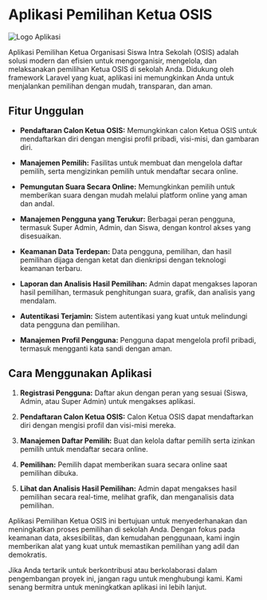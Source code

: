 # Aplikasi Pemilihan Ketua OSIS

![Logo Aplikasi](link_ke_logo_aplikasi)

Aplikasi Pemilihan Ketua Organisasi Siswa Intra Sekolah (OSIS) adalah solusi modern dan efisien untuk mengorganisir, mengelola, dan melaksanakan pemilihan Ketua OSIS di sekolah Anda. Didukung oleh framework Laravel yang kuat, aplikasi ini memungkinkan Anda untuk menjalankan pemilihan dengan mudah, transparan, dan aman.

## Fitur Unggulan

- **Pendaftaran Calon Ketua OSIS:** Memungkinkan calon Ketua OSIS untuk mendaftarkan diri dengan mengisi profil pribadi, visi-misi, dan gambaran diri.

- **Manajemen Pemilih:** Fasilitas untuk membuat dan mengelola daftar pemilih, serta mengizinkan pemilih untuk mendaftar secara online.

- **Pemungutan Suara Secara Online:** Memungkinkan pemilih untuk memberikan suara dengan mudah melalui platform online yang aman dan andal.

- **Manajemen Pengguna yang Terukur:** Berbagai peran pengguna, termasuk Super Admin, Admin, dan Siswa, dengan kontrol akses yang disesuaikan.

- **Keamanan Data Terdepan:** Data pengguna, pemilihan, dan hasil pemilihan dijaga dengan ketat dan dienkripsi dengan teknologi keamanan terbaru.

- **Laporan dan Analisis Hasil Pemilihan:** Admin dapat mengakses laporan hasil pemilihan, termasuk penghitungan suara, grafik, dan analisis yang mendalam.

- **Autentikasi Terjamin:** Sistem autentikasi yang kuat untuk melindungi data pengguna dan pemilihan.

- **Manajemen Profil Pengguna:** Pengguna dapat mengelola profil pribadi, termasuk mengganti kata sandi dengan aman.

## Cara Menggunakan Aplikasi

1. **Registrasi Pengguna:** Daftar akun dengan peran yang sesuai (Siswa, Admin, atau Super Admin) untuk mengakses aplikasi.

2. **Pendaftaran Calon Ketua OSIS:** Calon Ketua OSIS dapat mendaftarkan diri dengan mengisi profil dan visi-misi mereka.

3. **Manajemen Daftar Pemilih:** Buat dan kelola daftar pemilih serta izinkan pemilih untuk mendaftar secara online.

4. **Pemilihan:** Pemilih dapat memberikan suara secara online saat pemilihan dibuka.

5. **Lihat dan Analisis Hasil Pemilihan:** Admin dapat mengakses hasil pemilihan secara real-time, melihat grafik, dan menganalisis data pemilihan.

Aplikasi Pemilihan Ketua OSIS ini bertujuan untuk menyederhanakan dan meningkatkan proses pemilihan di sekolah Anda. Dengan fokus pada keamanan data, aksesibilitas, dan kemudahan penggunaan, kami ingin memberikan alat yang kuat untuk memastikan pemilihan yang adil dan demokratis.

Jika Anda tertarik untuk berkontribusi atau berkolaborasi dalam pengembangan proyek ini, jangan ragu untuk menghubungi kami. Kami senang bermitra untuk meningkatkan aplikasi ini lebih lanjut.
